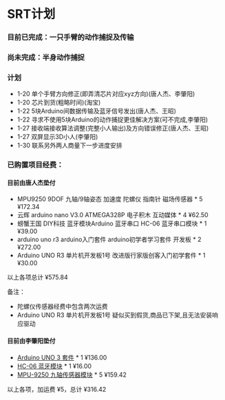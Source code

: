# SRT计划

### 目前已完成：一只手臂的动作捕捉及传输

### 尚未完成：半身动作捕捉

### 计划

- 1-20 单个手臂方向修正(即弄清芯片对应xyz方向)(唐人杰、李肇阳)
- 1-20 芯片到货(粗略时间)(淘宝)
- 1-22 5块Arduino间数据传输及蓝牙信号发出(唐人杰、王昭)
- 1-22 寻求不使用5块Arduino的动作捕捉更佳解决方案(可不完成,李肇阳)
- 1-27 接收端接收算法调整(完整小人输出)及方向错误修正(唐人杰、王昭)
- 1-27 双屏显示3D小人(李肇阳)
- 1-30 联系另外两人商量下一步进度安排

### 已购置项目经费：

#### 目前由唐人杰垫付
- MPU9250 9DOF 九轴/9轴姿态 加速度 陀螺仪 指南针 磁场传感器 * 5 ¥172.34
- 云辉 arduino nano V3.0 ATMEGA328P 电子积木 互动媒体 * 4 ¥62.50
- 螃蟹王国 DIY科技 蓝牙模块Arduino 蓝牙串口 HC-06 蓝牙串口模块 * 1 ¥39.00
- arduino uno r3 arduino入门套件 arduino初学者学习套件 开发板 * 2 ¥272.00
- Arduino UNO R3 单片机开发板1号 改进版行家版创客入门初学套件 * 1 ¥30.00

以上各项总计 ¥575.84

备注：
- 陀螺仪传感器经费中包含两次运费
- Arduino UNO R3 单片机开发板1号 疑似买到假货,商品已下架,且无法安装响应驱动

#### 目前由李肇阳垫付
- [Arduino UNO 3 套件](https://item.taobao.com/item.htm?id=40407396235 "arduino uno r3 arduino入门套件 arduino初学者学习套件 开发板") * 1 ¥136.00
- [HC-06 蓝牙模块](https://item.taobao.com/item.htm?id=41265336336 "HC-06 无线蓝牙串口透传模块 无线串口通讯 HC-06从机模块") * 1 ¥16.00
- [MPU-9250 九轴传感器模块](https://item.taobao.com/item.htm?id=42408784668 "磁场MPU9250 9DOF 九轴/9轴姿态 加速度 陀螺仪 指南针磁场传感器") * 5 ¥159.42

以上各项，加运费 ¥5，总计 ¥316.42
